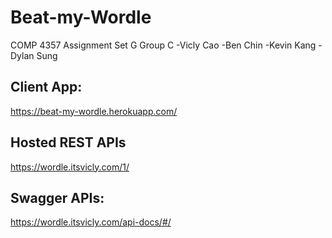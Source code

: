 # Beat-my-Wordle
COMP 4357 Assignment Set G Group C
-Vicly Cao
-Ben Chin
-Kevin Kang
-Dylan Sung

## Client App:
https://beat-my-wordle.herokuapp.com/

## Hosted REST APIs
https://wordle.itsvicly.com/1/

## Swagger APIs:
https://wordle.itsvicly.com/api-docs/#/
